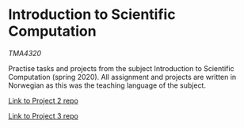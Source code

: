 # Introduction to Scientific Computation
*TMA4320*

Practise tasks and projects from the subject Introduction to Scientific Computation (spring 2020).
All assignment and projects are written in Norwegian as this was the teaching language of the subject.

[Link to Project 2 repo](https://github.com/frederni/Vitber-2)

[Link to Project 3 repo](https://github.com/frederni/Vitber-3)
